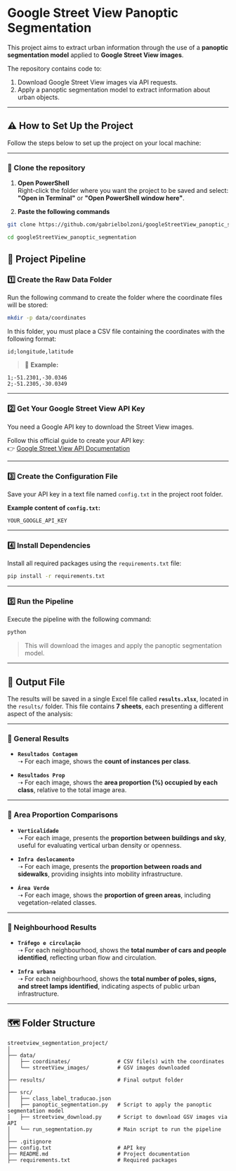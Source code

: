 
# Google Street View Panoptic Segmentation

This project aims to extract urban information through the use of a **panoptic segmentation model** applied to **Google Street View images**.

The repository contains code to:

1. Download Google Street View images via API requests.
2. Apply a panoptic segmentation model to extract information about urban objects.

---
## ⚠️ How to Set Up the Project

Follow the steps below to set up the project on your local machine:

---

### 🔗 Clone the repository

1. **Open PowerShell**  
Right-click the folder where you want the project to be saved and select:  
**"Open in Terminal"** or **"Open PowerShell window here"**.

2. **Paste the following commands**  
```bash
git clone https://github.com/gabrielbolzoni/googleStreetView_panoptic_segmentation.git
```
```bash
cd googleStreetView_panoptic_segmentation
```
   
## 🚀 Project Pipeline

### 1️⃣ Create the Raw Data Folder

Run the following command to create the folder where the coordinate files will be stored:

```bash
mkdir -p data/coordinates
```

In this folder, you must place a CSV file containing the coordinates with the following format:

```
id;longitude,latitude
```

> 🔸 **Example:**

```
1;-51.2301,-30.0346
2;-51.2305,-30.0349
```

---

### 2️⃣ Get Your Google Street View API Key

You need a Google API key to download the Street View images.

Follow this official guide to create your API key:  
👉 [Google Street View API Documentation](https://developers.google.com/maps/documentation/streetview/overview?hl=pt-br)

---

### 3️⃣ Create the Configuration File

Save your API key in a text file named `config.txt` in the project root folder.

**Example content of `config.txt`:**

```
YOUR_GOOGLE_API_KEY
```

---

### 4️⃣ Install Dependencies

Install all required packages using the `requirements.txt` file:

```bash
pip install -r requirements.txt
```

---

### 5️⃣ Run the Pipeline

Execute the pipeline with the following command:

```bash
python 
```

> This will download the images and apply the panoptic segmentation model.

---

## 📂 Output File

The results will be saved in a single Excel file called **`results.xlsx`**, located in the `results/` folder. This file contains **7 sheets**, each presenting a different aspect of the analysis:

---

### 🔸 General Results

- **`Resultados Contagem`**  
  ➝ For each image, shows the **count of instances per class**.

- **`Resultados Prop`**  
  ➝ For each image, shows the **area proportion (%) occupied by each class**, relative to the total image area.

---

### 🔸 Area Proportion Comparisons

- **`Verticalidade`**  
  ➝ For each image, presents the **proportion between buildings and sky**, useful for evaluating vertical urban density or openness.

- **`Infra deslocamento`**  
  ➝ For each image, presents the **proportion between roads and sidewalks**, providing insights into mobility infrastructure.

- **`Área Verde`**  
  ➝ For each image, shows the **proportion of green areas**, including vegetation-related classes.

---

### 🔸 Neighbourhood Results

- **`Tráfego e circulação`**  
  ➝ For each neighbourhood, shows the **total number of cars and people identified**, reflecting urban flow and circulation.

- **`Infra urbana`**  
  ➝ For each neighbourhood, shows the **total number of poles, signs, and street lamps identified**, indicating aspects of public urban infrastructure.

---


## 🗺️ Folder Structure

```
streetview_segmentation_project/
│
├── data/                         
│   ├── coordinates/               # CSV file(s) with the coordinates
│   └── streetView_images/         # GSV images downloaded
│
├── results/                       # Final output folder
│
├── src/                            
│   ├── class_label_traducao.json  
│   ├── panoptic_segmentation.py   # Script to apply the panoptic segmentation model
│   ├── streetview_download.py     # Script to download GSV images via API
│   └── run_segmentation.py        # Main script to run the pipeline 
│
├── .gitignore                     
├── config.txt                     # API key
├── README.md                      # Project documentation
├── requirements.txt               # Required packages
```

